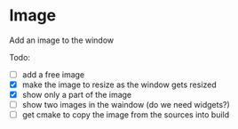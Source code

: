 # Image

Add an image to the window

Todo:

- [ ] add a free image
- [x] make the image to resize as the window gets resized
- [x] show only a part of the image
- [ ] show two images in the waindow (do we need widgets?)
- [ ] get cmake to copy the image from the sources into build
